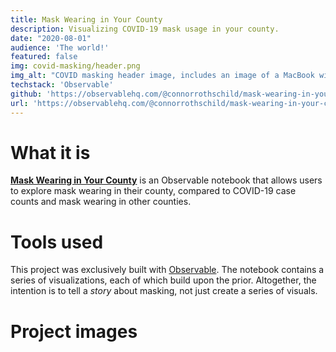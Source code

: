 ```yaml
---
title: Mask Wearing in Your County
description: Visualizing COVID-19 mask usage in your county.
date: "2020-08-01"
audience: 'The world!'
featured: false
img: covid-masking/header.png
img_alt: "COVID masking header image, includes an image of a MacBook with the application open."
techstack: 'Observable'
github: 'https://observablehq.com/@connorrothschild/mask-wearing-in-your-county'
url: 'https://observablehq.com/@connorrothschild/mask-wearing-in-your-county'
---
```


[<InlineImage :clickable=false src="projects/covid-masking/header.png" alt="Header"></InlineImage>](https://observablehq.com/@connorrothschild/mask-wearing-in-your-county)

# What it is

[**Mask Wearing in Your County**](https://observablehq.com/@connorrothschild/mask-wearing-in-your-county) is an Observable notebook that allows users to explore mask wearing in their county, compared to COVID-19 case counts and mask wearing in other counties.

# Tools used

This project was exclusively built with [Observable](https://observablehq.com/). The notebook contains a series of visualizations, each of which build upon the prior. Altogether, the intention is to tell a *story* about masking, not just create a series of visuals.

# Project images

<InlineImage src="projects/covid-masking/mac-1.png" alt="" width="100%"></InlineImage>

<InlineImage src="projects/covid-masking/mac-2.png" alt="" width="32%"></InlineImage>
<InlineImage src="projects/covid-masking/mac-3.png" alt="" width="32%"></InlineImage>
<InlineImage src="projects/covid-masking/mac-4.png" alt="" width="32%"></InlineImage>

<InlineImage src="projects/covid-masking/phone-1.png" alt="" width="48%"></InlineImage>
<InlineImage src="projects/covid-masking/phone-2.png" alt="" width="48%"></InlineImage>

<InlineImage src="projects/covid-masking/mac-5.png" alt="" width="74%"></InlineImage>
<InlineImage src="projects/covid-masking/phone-3.png" alt="" width="24%"></InlineImage>
